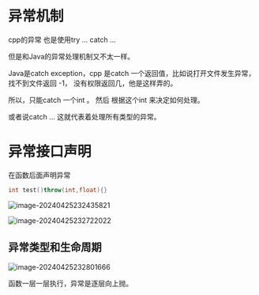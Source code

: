 # 异常机制

cpp的异常 也是使用try ... catch ... 

但是和Java的异常处理机制又不太一样。

Java是catch exception，cpp 是catch 一个返回值，比如说打开文件发生异常，找不到文件返回 -1， 没有权限返回几，他是这样弄的。

所以，只能catch 一个int 。 然后 根据这个int 来决定如何处理。

或者说catch ... 这就代表着处理所有类型的异常。

# 异常接口声明

在函数后面声明异常

```cpp
int test()throw(int,float){}
```

![image-20240425232435821](https://raw.githubusercontent.com/heihei180/temp_file/file/picgo/image-20240425232435821.png)

![image-20240425232722022](https://raw.githubusercontent.com/heihei180/temp_file/file/picgo/image-20240425232722022.png)

## 异常类型和生命周期

![image-20240425232801666](https://raw.githubusercontent.com/heihei180/temp_file/file/picgo/image-20240425232801666.png)

函数一层一层执行，异常是逐层向上抛。

